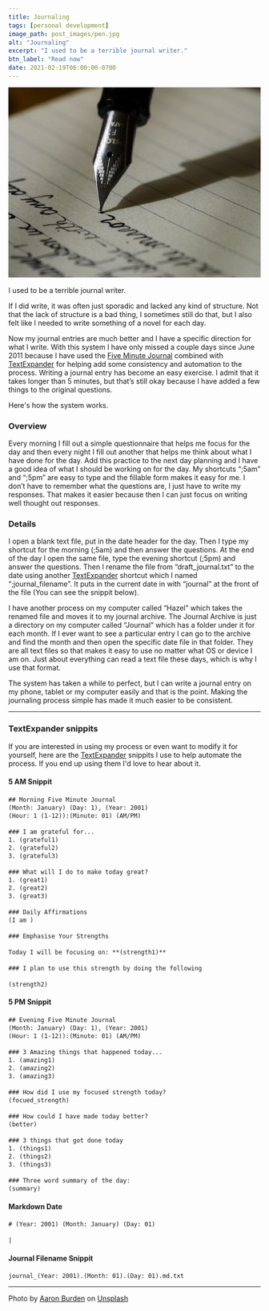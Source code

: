 ```yaml
---
title: Journaling
tags: [personal development]
image_path: post_images/pen.jpg
alt: "Journaling"
excerpt: "I used to be a terrible journal writer."
btn_label: "Read now"
date: 2021-02-19T06:00:00-0700
---
```

![pen][image]

I used to be a terrible journal writer. 

If I did write, it was often just sporadic and lacked any kind of structure. Not that the lack of structure is a bad thing, I sometimes still do that, but I also felt like I needed to write something of a novel for each day. 

Now my journal entries are much better and I have a specific direction for what I write. With this system I have only missed a couple days since June 2011 because I have used the [Five Minute Journal][five_minute_journal] combined with [TextExpander] for helping add some consistency and automation to the process. Writing a journal entry has become an easy exercise. I admit that it takes longer than 5 minutes, but that’s still okay because I have added a few things to the original questions.

Here's how the system works.

### Overview

Every morning I fill out a simple questionnaire that helps me focus for the day and then every night I fill out another that helps me think about what I have done for the day. Add this practice to the next day planning and I have a good idea of what I should be working on for the day.  My shortcuts “;5am” and “;5pm” are easy to type and the fillable form makes it easy for me. I don’t have to remember what the questions are, I just have to write my responses. That makes it easier because then I can just focus on writing well thought out responses. 

### Details 

I open a blank text file, put in the date header for the day. Then I type my shortcut for the morning (;5am) and then answer the questions. At the end of the day I open the same file, type the evening shortcut (;5pm) and answer the questions. Then I rename the file from “draft_journal.txt” to the date using another [TextExpander] shortcut which I named “;journal_filename”. It puts in the current date in with “journal” at the front of the file (You can see the snippit below).

I have another process on my computer called “Hazel” which takes the renamed file and moves it to my journal archive. The Journal Archive is just a directory on my computer called “Journal” which has a folder under it for each month. If I ever want to see a particular entry I can go to the archive and find the month and then open the specific date file in that folder. They are all text files so that makes it easy to use no matter what OS or device I am on. Just about everything can read a text file these days, which is why I use that format.

The system has taken a while to perfect, but I can write a journal entry on my phone, tablet or my computer easily and that is the point. Making the journaling process simple has made it much easier to be consistent.

---

### TextExpander snippits

If you are interested in using my process or even want to modify it for yourself, here are the [TextExpander] snippits I use to help automate the process. If you end up using them I'd love to hear about it.

#### 5 AM Snippit

```
## Morning Five Minute Journal
(Month: January) (Day: 1), (Year: 2001)
(Hour: 1 (1-12)):(Minute: 01) (AM/PM)

### I am grateful for...
1. (grateful1)
2. (grateful2)
3. (grateful3)

### What will I do to make today great?
1. (great1)
2. (great2)
3. (great3)

### Daily Affirmations
(I am )

### Emphasise Your Strengths

Today I will be focusing on: **(strength1)**

### I plan to use this strength by doing the following

(strength2)

```

#### 5 PM Snippit

```
## Evening Five Minute Journal
(Month: January) (Day: 1), (Year: 2001)
(Hour: 1 (1-12)):(Minute: 01) (AM/PM)

### 3 Amazing things that happened today...
1. (amazing1)
2. (amazing2)
3. (amazing3)

### How did I use my focused strength today?
(focued_strength)

### How could I have made today better?
(better)

### 3 things that got done today
1. (things1)
2. (things2)
3. (things3)

### Three word summary of the day:
(summary)

```
#### Markdown Date

```
# (Year: 2001) (Month: January) (Day: 01)

|
```

#### Journal Filename Snippit

```
journal_(Year: 2001).(Month: 01).(Day: 01).md.txt
```

---
<span>Photo by <a href="https://unsplash.com/@aaronburden?utm_source=unsplash&amp;utm_medium=referral&amp;utm_content=creditCopyText">Aaron Burden</a> on <a href="https://unsplash.com/s/photos/pen?utm_source=unsplash&amp;utm_medium=referral&amp;utm_content=creditCopyText">Unsplash</a></span>

[image]: /images/post_images/pen.jpg
[TextExpander]: https://textexpander.com/
[five_minute_journal]: https://www.intelligentchange.com/blogs/read/tagged/five-minute-journal